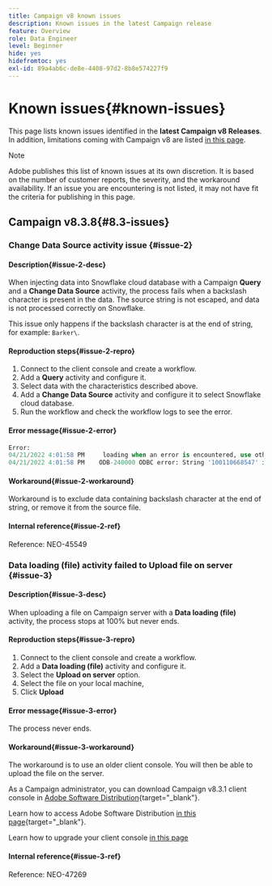 ```yaml
---
title: Campaign v8 known issues
description: Known issues in the latest Campaign release
feature: Overview
role: Data Engineer
level: Beginner
hide: yes
hidefromtoc: yes
exl-id: 89a4ab6c-de8e-4408-97d2-8b8e574227f9
---
```

# Known issues{#known-issues}

This page lists known issues identified in the **latest Campaign v8 Releases**. In addition, limitations coming with Campaign v8 are listed [in this page](ac-guardrails.md).


>[!NOTE]
>
>Adobe publishes this list of known issues at its own discretion. It is based on the number of customer reports, the severity, and the workaround availability. If an issue you are encountering is not listed, it may not have fit the criteria for publishing in this page.

## Campaign v8.3.8{#8.3-issues}

### Change Data Source activity issue {#issue-2}

#### Description{#issue-2-desc}

When injecting data into Snowflake cloud database with a Campaign **Query** and a **Change Data Source** activity, the process fails when a backslash character is present in the data. The source string is not escaped, and data is not processed correctly on Snowflake.

This issue only happens if the backslash character is at the end of string, for example: `Barker\`.


#### Reproduction steps{#issue-2-repro}

1. Connect to the client console and create a workflow.
1. Add a **Query** activity and configure it.
1. Select data with the characteristics described above.
1. Add a **Change Data Source** activity and configure it to select Snowflake cloud database.
1. Run the workflow and check the workflow logs to see the error.


#### Error message{#issue-2-error}

```sql
Error:
04/21/2022 4:01:58 PM     loading when an error is encountered, use other values such as 'SKIP_FILE' or 'CONTINUE' for the ON_ERROR option. For more information on loading options, please run 'info loading_data' in a SQL client. SQLState: 22000
04/21/2022 4:01:58 PM    ODB-240000 ODBC error: String '100110668547' is too long and would be truncated   File 'wkf1656797_21_1_3057430574#458516uploadPart0.chunk.gz', line 1, character 0   Row 90058, column "WKF1656797_21_1"["SCARRIER_ROUTE":13]   If you would like to continue
```

#### Workaround{#issue-2-workaround}

Workaround is to exclude data containing backslash character at the end of string, or remove it from the source file.


#### Internal reference{#issue-2-ref}

Reference: NEO-45549


### Data loading (file) activity failed to Upload file on server {#issue-3}

#### Description{#issue-3-desc}

When uploading a file on Campaign server with a **Data loading (file)** activity, the process stops at 100% but never ends.

#### Reproduction steps{#issue-3-repro}

1. Connect to the client console and create a workflow.
1. Add a **Data loading (file)** activity and configure it.
1. Select the **Upload on server** option.
1. Select the file on your local machine,
1. Click **Upload**


#### Error message{#issue-3-error}

The process never ends.

#### Workaround{#issue-3-workaround}

The workaround is to use an older client console. You will then be able to upload the file on the server.

As a Campaign administrator, you can download Campaign v8.3.1 client console in [Adobe Software Distribution](https://experience.adobe.com/#/downloads/content/software-distribution/en/campaign.html?1_group.propertyvalues.property=.%2Fjcr%3Acontent%2Fmetadata%2Fdc%3Aversion&1_group.propertyvalues.operation=equals&1_group.propertyvalues.0_values=target-version%3Acampaign%2F8&orderby=%40jcr%3Acontent%2Fjcr%3AlastModified&orderby.sort=desc&layout=list&p.offset=0&p.limit=4){target="_blank"}.

Learn how to access Adobe Software Distribution [in this page](https://experienceleague.adobe.com/docs/experience-cloud/software-distribution/home.html){target="_blank"}.

Learn how to upgrade your client console [in this page](connect.md)

#### Internal reference{#issue-3-ref}

Reference: NEO-47269